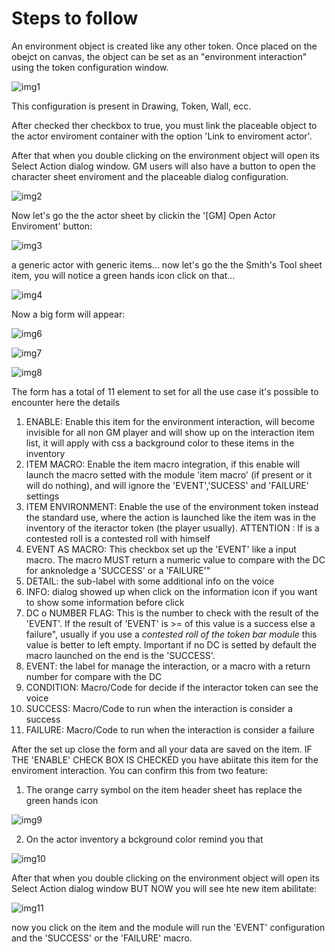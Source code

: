 
# Steps to follow

An environment object is created like any other token. Once placed on the obejct on canvas, the object can be set as an "environment interaction" using the token configuration window.

![img1](./images/config_ei.png)

This configuration is present in Drawing, Token, Wall, ecc.

After checked ther checkbox to true, you must link the placeable object to the actor enviroment container with the option 'Link to enviroment actor'.

After that when you double clicking on the environment object will open its Select Action dialog window. GM users will also have a button to open the character sheet enviroment and the placeable dialog configuration.

![img2](./images/list_item_dialog_empty.png)

Now let's go the the actor sheet by clickin the '[GM] Open Actor Enviroment' button:

![img3](./images/actor_sheet_example.png)

a generic actor with generic items... now let's go the the Smith's Tool sheet item, you will notice a green hands icon click on that...

![img4](./images/item_sheet_1.png)

Now a big form will appear:

![img6](./images/form_ei_part1_color.png)

![img7](./images/form_ei_part2_color.png)

![img8](./images/form_ei_part3_color.png)

The form has a total of 11 element to set for all the use case it's possible to encounter here the details

1. ENABLE: Enable this item for the environment interaction, will become invisible for all non GM player and will show up on the interaction  item list, it will apply with css a background color to these items in the inventory
2. ITEM MACRO: Enable the item macro integration, if this enable will launch the macro setted with the module 'item macro' (if present or it will do nothing), and will ignore the 'EVENT','SUCESS' and 'FAILURE' settings
3. ITEM ENVIRONMENT: Enable the use of the environment token instead the standard use, where the action is launched like the item was in the inventory of the iteractor token (the player usually). ATTENTION : If is a contested roll is a contested roll with himself
4. EVENT AS MACRO: This checkbox set up the 'EVENT' like a input macro. The macro MUST return a numeric value to compare with the DC for anknoledge a 'SUCCESS' or a 'FAILURE'"
5. DETAIL: the sub-label with some additional info on the voice
6. INFO: dialog showed up when click on the information icon if you want to show some information before click
7. DC o NUMBER FLAG: This is the number to check with the result of the 'EVENT'. If the result of 'EVENT' is >= of this value is a success else a failure", usually if you use a _contested roll of the token bar module_ this value is better to left empty. Important if no DC is setted by default the macro launched on the end is the 'SUCCESS'. 
8. EVENT: the label for manage the interaction, or a macro with a return number for compare with the DC
9. CONDITION: Macro/Code for decide if the interactor token can see the voice
10. SUCCESS: Macro/Code to run when the interaction is consider a success
11. FAILURE: Macro/Code to run when the interaction is consider a failure

After the set up close the form and all your data are saved on the item.
IF THE 'ENABLE' CHECK BOX IS CHECKED you have abiitate this item for the enviroment interaction. You can confirm this from two feature:

1) The orange carry symbol on the item header sheet has replace the green hands icon

![img9](./images/item_orange_carry_icon.png)

2) On the actor inventory a bckground color remind you that

![img10](./images/actor_inventory.png)

After that when you double clicking on the environment object will open its Select Action dialog window BUT NOW you will see hte new item abilitate:

![img11](./images/list_item_dialog_one.png)

now you click on the item and the module will run the 'EVENT' configuration and the 'SUCCESS' or the 'FAILURE' macro.